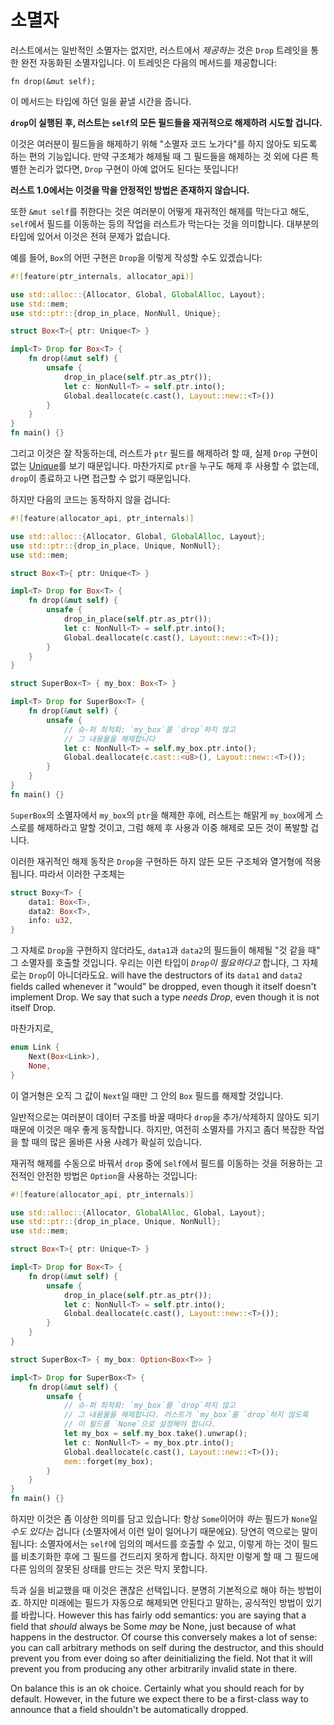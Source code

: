 # 소멸자

러스트에서는 일반적인 소멸자는 없지만, 러스트에서 *제공하는* 것은 `Drop` 트레잇을 통한 완전 자동화된 소멸자입니다. 이 트레잇은 다음의 메서드를 제공합니다:

<!-- ignore: function header -->
```rust,ignore
fn drop(&mut self);
```

이 메서드는 타입에 하던 일을 끝낼 시간을 줍니다.

**`drop`이 실행된 후, 러스트는 `self`의 모든 필드들을 재귀적으로 해제하려 시도할 겁니다.**

이것은 여러분이 필드들을 해제하기 위해 "소멸자 코드 노가다"를 하지 않아도 되도록 하는 편의 기능입니다. 만약 구조체가 해제될 때 그 필드들을 해제하는 것 외에 다른 특별한 논리가 없다면, `Drop` 구현이 아예 없어도 된다는 뜻입니다!

**러스트 1.0에서는 이것을 막을 안정적인 방법은 존재하지 않습니다.**

또한 `&mut self`를 취한다는 것은 여러분이 어떻게 재귀적인 해제를 막는다고 해도, `self`에서 필드를 이동하는 등의 작업을 러스트가 막는다는 것을 의미합니다. 대부분의 타입에 있어서 이것은 전혀 문제가 없습니다.

예를 들어, `Box`의 어떤 구현은 `Drop`을 이렇게 작성할 수도 있겠습니다:

```rust
#![feature(ptr_internals, allocator_api)]

use std::alloc::{Allocator, Global, GlobalAlloc, Layout};
use std::mem;
use std::ptr::{drop_in_place, NonNull, Unique};

struct Box<T>{ ptr: Unique<T> }

impl<T> Drop for Box<T> {
    fn drop(&mut self) {
        unsafe {
            drop_in_place(self.ptr.as_ptr());
            let c: NonNull<T> = self.ptr.into();
            Global.deallocate(c.cast(), Layout::new::<T>())
        }
    }
}
fn main() {}
```

그리고 이것은 잘 작동하는데, 러스트가 `ptr` 필드를 해제하려 할 때, 실제 `Drop` 구현이 없는 [Unique]를 보기 때문입니다. 마찬가지로 `ptr`을 누구도 해제 후 사용할 수 없는데, `drop`이 종료하고 나면 접근할 수 없기 때문입니다.

하지만 다음의 코드는 동작하지 않을 겁니다:

```rust
#![feature(allocator_api, ptr_internals)]

use std::alloc::{Allocator, Global, GlobalAlloc, Layout};
use std::ptr::{drop_in_place, Unique, NonNull};
use std::mem;

struct Box<T>{ ptr: Unique<T> }

impl<T> Drop for Box<T> {
    fn drop(&mut self) {
        unsafe {
            drop_in_place(self.ptr.as_ptr());
            let c: NonNull<T> = self.ptr.into();
            Global.deallocate(c.cast(), Layout::new::<T>());
        }
    }
}

struct SuperBox<T> { my_box: Box<T> }

impl<T> Drop for SuperBox<T> {
    fn drop(&mut self) {
        unsafe {
            // 슈-퍼 최적화: `my_box`를 `drop`하지 않고 
            // 그 내용물을 해제합니다
            let c: NonNull<T> = self.my_box.ptr.into();
            Global.deallocate(c.cast::<u8>(), Layout::new::<T>());
        }
    }
}
fn main() {}
```

`SuperBox`의 소멸자에서 `my_box`의 `ptr`을 해제한 후에, 러스트는 해맑게 `my_box`에게 스스로를 해제하라고 말할 것이고, 그럼 해제 후 사용과 이중 해제로 모든 것이 폭발할 겁니다.

이러한 재귀적인 해제 동작은 `Drop`을 구현하든 하지 않든 모든 구조체와 열거형에 적용됩니다. 따라서 이러한 구조체는

```rust
struct Boxy<T> {
    data1: Box<T>,
    data2: Box<T>,
    info: u32,
}
```

그 자체로 `Drop`을 구현하지 않더라도, `data1`과 `data2`의 필드들이 해제될 "것 같을 때" 그 소멸자를 호출할 것입니다. 우리는 이런 타입이 *`Drop`이 필요하다고* 합니다, 그 자체로는 `Drop`이 아니더라도요.
will have the destructors of its `data1` and `data2` fields called whenever it "would" be
dropped, even though it itself doesn't implement Drop. We say that such a type
*needs Drop*, even though it is not itself Drop.

마찬가지로,

```rust
enum Link {
    Next(Box<Link>),
    None,
}
```

이 열거형은 오직 그 값이 `Next`일 때만 그 안의 `Box` 필드를 해제할 것입니다.

일반적으로는 여러분이 데이터 구조를 바꿀 때마다 `drop`을 추가/삭제하지 않아도 되기 때문에 이것은 매우 좋게 동작합니다. 하지만, 여전히 소멸자를 가지고 좀더 복잡한 작업을 할 때의 많은 올바른 사용 사례가 확실히 있습니다.

재귀적 해제를 수동으로 바꿔서 `drop` 중에 `Self`에서 필드를 이동하는 것을 허용하는 고전적인 안전한 방법은 `Option`을 사용하는 것입니다:

```rust
#![feature(allocator_api, ptr_internals)]

use std::alloc::{Allocator, GlobalAlloc, Global, Layout};
use std::ptr::{drop_in_place, Unique, NonNull};
use std::mem;

struct Box<T>{ ptr: Unique<T> }

impl<T> Drop for Box<T> {
    fn drop(&mut self) {
        unsafe {
            drop_in_place(self.ptr.as_ptr());
            let c: NonNull<T> = self.ptr.into();
            Global.deallocate(c.cast(), Layout::new::<T>());
        }
    }
}

struct SuperBox<T> { my_box: Option<Box<T>> }

impl<T> Drop for SuperBox<T> {
    fn drop(&mut self) {
        unsafe {
            // 슈-퍼 최적화: `my_box`를 `drop`하지 않고
            // 그 내용물을 해제합니다. 러스트가 `my_box`를 `drop`하지 않도록
            // 이 필드를 `None`으로 설정해야 합니다.
            let my_box = self.my_box.take().unwrap();
            let c: NonNull<T> = my_box.ptr.into();
            Global.deallocate(c.cast(), Layout::new::<T>());
            mem::forget(my_box);
        }
    }
}
fn main() {}
```

하지만 이것은 좀 이상한 의미를 담고 있습니다: 항상 `Some`이어야 *하는* 필드가 `None`일 *수도 있다는* 겁니다 (소멸자에서 이런 일이 일어나기 때문에요). 
당연히 역으로는 말이 됩니다: 소멸자에서는 `self`에 임의의 메서드를 호출할 수 있고, 이렇게 하는 것이 필드를 비초기화한 후에 그 필드를 건드리지 못하게 합니다. 
하지만 이렇게 할 때 그 필드에 다른 임의의 잘못된 상태를 만드는 것은 막지 못합니다.

득과 실을 비교했을 때 이것은 괜찮은 선택입니다. 분명히 기본적으로 해야 하는 방법이죠. 하지만 미래에는 필드가 자동으로 해제되면 안된다고 말하는, 공식적인 방법이 있기를 바랍니다.
However this has fairly odd semantics: you are saying that a field that *should*
always be Some *may* be None, just because of what happens in the destructor. Of
course this conversely makes a lot of sense: you can call arbitrary methods on
self during the destructor, and this should prevent you from ever doing so after
deinitializing the field. Not that it will prevent you from producing any other
arbitrarily invalid state in there.

On balance this is an ok choice. Certainly what you should reach for by default.
However, in the future we expect there to be a first-class way to announce that
a field shouldn't be automatically dropped.

[Unique]: phantom-data.html
